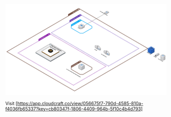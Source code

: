 ![Architecture](ecs-archi-final.png)

Visit [https://app.cloudcraft.co/view/056675f7-790d-4585-810a-f4036fb65337?key=cb80347f-1806-4409-964b-5f10c4b4d793]

